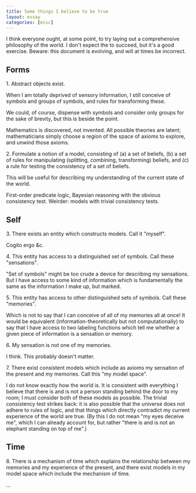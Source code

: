 ```yaml
---
title: Some things I believe to be true
layout: essay
categories: [misc]
---
```


I think everyone ought, at some point, to try laying out a comprehensive
philosophy of the world. I don't expect the to succeed, but it's a good
exercise. Beware: this document is evolving, and will at times be incorrect.

## Forms

<p class='sta'>1. Abstract objects exist.</p>

<p class='exp'>When I am totally deprived of sensory information, I still
conceive of symbols and groups of symbols, and rules for transforming these.</p>

<p class='rmk'>We could, of course, dispense with symbols and consider only
groups for the sake of brevity, but this is beside the point.</p>

<p class='rmk'>Mathematics is discovered, not invented. All possible theories
are latent; mathematicians simply choose a region of the space of axioms to
explore, and unwind those axioms.</p>

<p class='sta'>2. Formulate a notion of a model, consisting of (a) a set of
beliefs, (b) a set of rules for manipulating (splitting, combining,
transforming) beliefs, and (c) a rule for testing the consistency of a set of
beliefs.</p>

<p class='exp'>This will be useful for describing my understanding of the
current state of the world.</p>

<p class='ex'>First-order predicate logic, Bayesian reasoning with the obvious
consistency test. Weirder: models with trivial consistency tests.</p>

## Self

<p class='sta'>3. There exists an entity which constructs models. Call it
"myself".</p>

<p class='exp'>Cogito ergo &amp;c.</p>

<p class='sta'>4. This entity has access to a distinguished set of symbols. Call
these "sensations".</p>

<p class='exp'>"Set of symbols" might be too crude a device for describing my
sensations. But I have access to some kind of information which is fundamentally
the same as the information I make up, but marked.</p>

<p class='sta'>5. This entity has access to other distinguished sets of
symbols. Call these "memories".</p>

<p class='rmk'>Which is not to say that I can conceive of all of my memories all
at once! It would be equivalent (information-theoretically but not
computationally) to say that I have access to two labeling functions which tell
me whether a given piece of information is a sensation or memory.</p>

<p class='sta'>6. My sensation is not one of my memories.</p>

<p class='exp'>I think. This probably doesn't matter.</p>

<p class='sta'>7. There exist consistent models which include as axioms my
sensation of the present and my memories. Call this "my model space".</p>

<p class='exp'>I do not know exactly how the world is. It is consistent with
everything I believe that there is and is not a person standing behind the door
to my room; I must consider both of these models as possible. The trivial
consistency test strikes back: it is also possible that the universe does not
adhere to rules of logic, and that things which directly contradict my current
experience of the world are true. (By this I do not mean "my eyes deceive me",
which I can already account for, but rather "there is and is not an elephant
standing on top of me".)</p>

## Time

<p class='sta'>8. There is a mechanism of time which explains the relationship
between my memories and my experience of the present, and there exist models in
my model space which include the mechanism of time.</p>

<p class='offset'>...</p>
